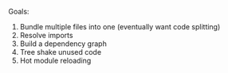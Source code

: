 Goals:

1. Bundle multiple files into one (eventually want code splitting)
2. Resolve imports
3. Build a dependency graph
4. Tree shake unused code
5. Hot module reloading
